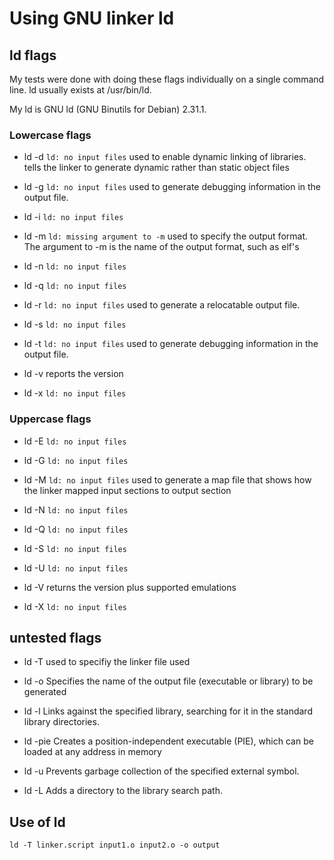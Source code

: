 # Using GNU linker ld

## ld flags

My tests were done with doing these flags individually on a single command line.  ld usually exists at /usr/bin/ld.

My ld is GNU ld (GNU Binutils for Debian) 2.31.1.

### Lowercase flags

- ld -d   `ld: no input files` used to enable dynamic linking of libraries. tells the linker to generate dynamic rather than static object files

- ld -g   `ld: no input files` used to generate debugging information in the output file.

- ld -i   `ld: no input files`

- ld -m   `ld: missing argument to -m`  used to specify the output format. The argument to -m is the name of the output format, such as elf's

- ld -n   `ld: no input files`

- ld -q   `ld: no input files`

- ld -r   `ld: no input files` used to generate a relocatable output file.

- ld -s   `ld: no input files`

- ld -t   `ld: no input files` used to generate debugging information in the output file.

- ld -v   reports the version

- ld -x   `ld: no input files`

### Uppercase flags

- ld -E   `ld: no input files`

- ld -G   `ld: no input files`

- ld -M   `ld: no input files` used to generate a map file that shows how the linker mapped input sections to output section

- ld -N   `ld: no input files`

- ld -Q   `ld: no input files`

- ld -S   `ld: no input files`

- ld -U   `ld: no input files`

- ld -V   returns the version plus supported emulations

- ld -X   `ld: no input files`

## untested flags

- ld -T       used to specifiy the linker file used

- ld -o       Specifies the name of the output file (executable or library) to be generated

- ld -l       Links against the specified library, searching for it in the standard library directories.

- ld -pie     Creates a position-independent executable (PIE), which can be loaded at any address in memory

- ld -u       Prevents garbage collection of the specified external symbol.

- ld -L       Adds a directory to the library search path.

## Use of ld

`ld -T linker.script input1.o input2.o -o output`
